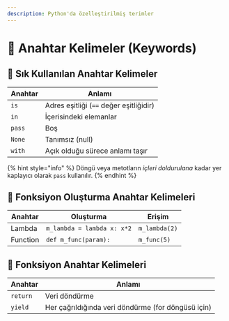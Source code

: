 ```yaml
---
description: Python'da özelleştirilmiş terimler
---
```

# 🔑 Anahtar Kelimeler (Keywords)

## 🌟 Sık Kullanılan Anahtar Kelimeler

| Anahtar | Anlamı                                  |
| ------- | --------------------------------------- |
| `is`    | Adres eşitliği (`==` değer eşitliğidir) |
| `in`    | İçerisindeki elemanlar                  |
| `pass`  | Boş                                     |
| `None`  | Tanımsız (null)                         |
| `with`  | Açık olduğu sürece anlamı taşır         |

{% hint style="info" %}
Döngü veya metotların _içleri doldurulana_ kadar yer kaplayıcı olarak `pass` kullanılır.
{% endhint %}

## 💠 Fonksiyon Oluşturma Anahtar Kelimeleri

| Anahtar  | Oluşturma                  | Erişim        |
| -------- | -------------------------- | ------------- |
| Lambda   | `m_lambda = lambda x: x*2` | `m_lambda(2)` |
| Function | `def m_func(param):`       | `m_func(5)`   |

## 💎 Fonksiyon Anahtar Kelimeleri

| Anahtar  | Anlamı                                             |
| -------- | -------------------------------------------------- |
| `return` | Veri döndürme                                      |
| `yield`  | Her çağrıldığında veri döndürme (for döngüsü için) |
